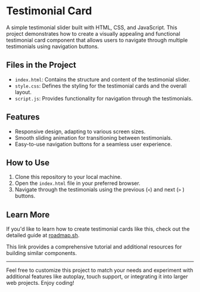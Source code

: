 # Testimonial Card

A simple testimonial slider built with HTML, CSS, and JavaScript. This project demonstrates how to create a visually appealing and functional testimonial card component that allows users to navigate through multiple testimonials using navigation buttons.

## Files in the Project

- `index.html`: Contains the structure and content of the testimonial slider.
- `style.css`: Defines the styling for the testimonial cards and the overall layout.
- `script.js`: Provides functionality for navigation through the testimonials.

## Features

- Responsive design, adapting to various screen sizes.
- Smooth sliding animation for transitioning between testimonials.
- Easy-to-use navigation buttons for a seamless user experience.

## How to Use

1. Clone this repository to your local machine.
2. Open the `index.html` file in your preferred browser.
3. Navigate through the testimonials using the previous (`<`) and next (`>` ) buttons.

## Learn More

If you'd like to learn how to create testimonial cards like this, check out the detailed guide at [roadmap.sh](https://roadmap.sh/projects/testimonial-cards).

This link provides a comprehensive tutorial and additional resources for building similar components.

---

Feel free to customize this project to match your needs and experiment with additional features like autoplay, touch support, or integrating it into larger web projects. Enjoy coding!
